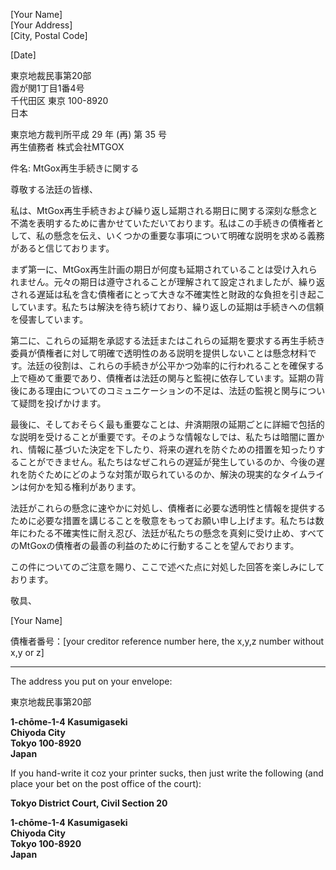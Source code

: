 [Your Name]   
[Your Address]   
[City, Postal Code] 

[Date]   

東京地裁民事第20部  
霞が関1丁目1番4号  
千代田区 
東京 100-8920  
日本  

東京地方裁判所平成 29 年 (再) 第 35 号  
再生値務者 株式会社MTGOX  

件名: MtGox再生手続きに関する  

尊敬する法廷の皆様、  

私は、MtGox再生手続きおよび繰り返し延期される期日に関する深刻な懸念と不満を表明するために書かせていただいております。私はこの手続きの債権者として、私の懸念を伝え、いくつかの重要な事項について明確な説明を求める義務があると信じております。

まず第一に、MtGox再生計画の期日が何度も延期されていることは受け入れられません。元々の期日は遵守されることが理解されて設定されましたが、繰り返される遅延は私を含む債権者にとって大きな不確実性と財政的な負担を引き起こしています。私たちは解決を待ち続けており、繰り返しの延期は手続きへの信頼を侵害しています。

第二に、これらの延期を承認する法廷またはこれらの延期を要求する再生手続き委員が債権者に対して明確で透明性のある説明を提供しないことは懸念材料です。法廷の役割は、これらの手続きが公平かつ効率的に行われることを確保する上で極めて重要であり、債権者は法廷の関与と監視に依存しています。延期の背後にある理由についてのコミュニケーションの不足は、法廷の監視と関与について疑問を投げかけます。

最後に、そしておそらく最も重要なことは、弁済期限の延期ごとに詳細で包括的な説明を受けることが重要です。そのような情報なしでは、私たちは暗闇に置かれ、情報に基づいた決定を下したり、将来の遅れを防ぐための措置を知ったりすることができません。私たちはなぜこれらの遅延が発生しているのか、今後の遅れを防ぐためにどのような対策が取られているのか、解決の現実的なタイムラインは何かを知る権利があります。

法廷がこれらの懸念に速やかに対処し、債権者に必要な透明性と情報を提供するために必要な措置を講じることを敬意をもってお願い申し上げます。私たちは数年にわたる不確実性に耐え忍び、法廷が私たちの懸念を真剣に受け止め、すべてのMtGoxの債権者の最善の利益のために行動することを望んでおります。

この件についてのご注意を賜り、ここで述べた点に対処した回答を楽しみにしております。

敬具、

[Your Name]

債権者番号：[your creditor reference number here, the x,y,z number without x,y or z]

----

The address you put on your envelope:

東京地裁民事第20部
														
**1-chōme-1-4 Kasumigaseki**   
**Chiyoda City**   
**Tokyo 100-8920**   
**Japan**   

If you hand-write it coz your printer sucks, then just write the following (and place your bet on the post office of the court):

**Tokyo District Court, Civil Section 20**		

**1-chōme-1-4 Kasumigaseki**   
**Chiyoda City**   
**Tokyo 100-8920**   
**Japan**   
